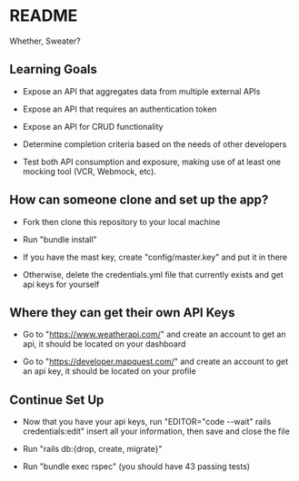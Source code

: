 # README

Whether, Sweater?

## Learning Goals
- Expose an API that aggregates data from multiple external APIs

- Expose an API that requires an authentication token

- Expose an API for CRUD functionality

- Determine completion criteria based on the needs of other developers

- Test both API consumption and exposure, making use of at least one mocking tool (VCR, Webmock, etc).


## How can someone clone and set up the app?
- Fork then clone this repository to your local machine

- Run "bundle install"

- If you have the mast key, create "config/master.key" and put it in there 

- Otherwise, delete the credentials.yml file that currently exists and get api keys for yourself

## Where they can get their own API Keys
- Go to "https://www.weatherapi.com/" and create an account to get an api, it should be located on your dashboard

- Go to "https://developer.mapquest.com/" and create an account to get an api key, it should be located on your profile

## Continue Set Up
- Now that you have your api keys, run "EDITOR="code --wait" rails credentials:edit" insert all your information, then save and close the file

- Run "rails db:{drop, create, migrate}"

- Run "bundle exec rspec" (you should have 43 passing tests)